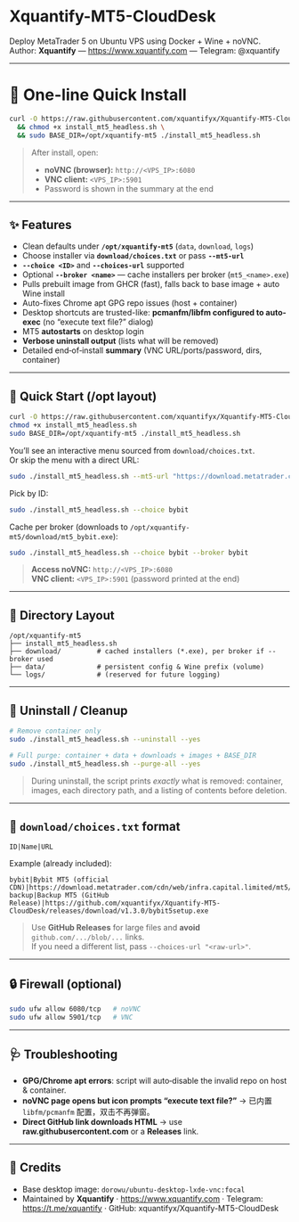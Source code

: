 # Xquantify-MT5-CloudDesk

Deploy MetaTrader 5 on Ubuntu VPS using Docker + Wine + noVNC.  
Author: **Xquantify** — https://www.xquantify.com — Telegram: @xquantify

---

# 🚀 One-line Quick Install
```bash
curl -O https://raw.githubusercontent.com/xquantifyx/Xquantify-MT5-CloudDesk/main/install_mt5_headless.sh \
  && chmod +x install_mt5_headless.sh \
  && sudo BASE_DIR=/opt/xquantify-mt5 ./install_mt5_headless.sh
```

> After install, open:  
> - **noVNC (browser):** `http://<VPS_IP>:6080`  
> - **VNC client:** `<VPS_IP>:5901`  
> - Password is shown in the summary at the end

---

## ✨ Features
- Clean defaults under **`/opt/xquantify-mt5`** (`data`, `download`, `logs`)
- Choose installer via **`download/choices.txt`** or pass **`--mt5-url`**
- **`--choice <ID>`** and **`--choices-url`** supported
- Optional **`--broker <name>`** — cache installers per broker (`mt5_<name>.exe`)
- Pulls prebuilt image from GHCR (fast), falls back to base image + auto Wine install
- Auto-fixes Chrome apt GPG repo issues (host + container)
- Desktop shortcuts are trusted-like: **pcmanfm/libfm configured to auto-exec** (no “execute text file?” dialog)
- MT5 **autostarts** on desktop login
- **Verbose uninstall output** (lists what will be removed)
- Detailed end‑of‑install **summary** (VNC URL/ports/password, dirs, container)

---

## 🚀 Quick Start (/opt layout)
```bash
curl -O https://raw.githubusercontent.com/xquantifyx/Xquantify-MT5-CloudDesk/main/install_mt5_headless.sh
chmod +x install_mt5_headless.sh
sudo BASE_DIR=/opt/xquantify-mt5 ./install_mt5_headless.sh
```

You’ll see an interactive menu sourced from `download/choices.txt`.  
Or skip the menu with a direct URL:

```bash
sudo ./install_mt5_headless.sh --mt5-url "https://download.metatrader.com/cdn/web/infra.capital.limited/mt5/bybit5setup.exe"
```

Pick by ID:
```bash
sudo ./install_mt5_headless.sh --choice bybit
```

Cache per broker (downloads to `/opt/xquantify-mt5/download/mt5_bybit.exe`):
```bash
sudo ./install_mt5_headless.sh --choice bybit --broker bybit
```

> **Access noVNC:** `http://<VPS_IP>:6080`  
> **VNC client:** `<VPS_IP>:5901` (password printed at the end)

---

## 📁 Directory Layout
```
/opt/xquantify-mt5
├── install_mt5_headless.sh
├── download/         # cached installers (*.exe), per broker if --broker used
├── data/             # persistent config & Wine prefix (volume)
└── logs/             # (reserved for future logging)
```

---

## 🧰 Uninstall / Cleanup
```bash
# Remove container only
sudo ./install_mt5_headless.sh --uninstall --yes

# Full purge: container + data + downloads + images + BASE_DIR
sudo ./install_mt5_headless.sh --purge-all --yes
```
> During uninstall, the script prints *exactly* what is removed: container, images, each directory path, and a listing of contents before deletion.

---

## 🧩 `download/choices.txt` format
```
ID|Name|URL
```
Example (already included):
```
bybit|Bybit MT5 (official CDN)|https://download.metatrader.com/cdn/web/infra.capital.limited/mt5/bybit5setup.exe
backup|Backup MT5 (GitHub Release)|https://github.com/xquantifyx/Xquantify-MT5-CloudDesk/releases/download/v1.3.0/bybit5setup.exe
```
> Use **GitHub Releases** for large files and **avoid** `github.com/.../blob/...` links.  
> If you need a different list, pass `--choices-url "<raw-url>"`.

---

## 🔒 Firewall (optional)
```bash
sudo ufw allow 6080/tcp   # noVNC
sudo ufw allow 5901/tcp   # VNC
```

---

## 🩺 Troubleshooting
- **GPG/Chrome apt errors**: script will auto‑disable the invalid repo on host & container.
- **noVNC page opens but icon prompts “execute text file?”** → 已内置 `libfm/pcmanfm` 配置，双击不再弹窗。
- **Direct GitHub link downloads HTML** → use **raw.githubusercontent.com** or a **Releases** link.

---

## 🙌 Credits
- Base desktop image: `dorowu/ubuntu-desktop-lxde-vnc:focal`
- Maintained by **Xquantify** · https://www.xquantify.com · Telegram: https://t.me/xquantify · GitHub: xquantifyx/Xquantify-MT5-CloudDesk
